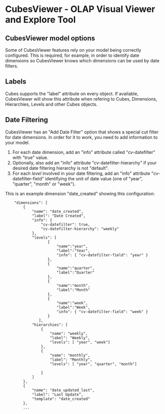 CubesViewer - OLAP Visual Viewer and Explore Tool
=================================================

CubesViewer model options
-------------------------

Some of CubesViewer features rely on your model being correctly configured. This is required, for example,
in order to identify date dimensions so CubesViewer knows which dimensions can be used by date filters. 

Labels
------

Cubes supports the "label" attribute on every object. If available, CubesViewer will show this attribute 
when refering to Cubes, Dimensions, Hierarchies, Levels and other Cubes objects.

Date Filtering
--------------

CubesViewer has an "Add Date Filter" option that shows a special cut filter for date dimensions. In order for it
to work, you need to add information to your model.  

1. For each date dimension, add an "info" attribute called "cv-datefilter" with "true" value.
2. Optionally, also add an "info" attribute "cv-datefilter-hierarchy" if your desired date 
   filtering hierarchy is not "default".
3. For each *level* involved in your date filtering, add an "info" attribute "cv-datefilter-field" 
   identifying the unit of date value (one of "year", "quarter", "month" or "week").   

This is an example dimension "date_created" showing this configuration:
 
```
    "dimensions": [ 
        {
            "name": "date_created",
            "label": "Date Created",
            "info": {
                "cv-datefilter": true,
                "cv-datefilter-hierarchy": "weekly"
            },
            "levels": [
                   {
                       "name":"year",
                       "label":"Year",
                       "info": { "cv-datefilter-field": "year" }
                   },
                   {
                       "name":"quarter",
                       "label":"Quarter"
                   },                  
                   {
                       "name":"month",
                       "label":"Month"
                   },
                   {
                       "name":"week",
                       "label":"Week",
                       "info": { "cv-datefilter-field": "week" }                           
                   }
               ],
            "hierarchies": [
                {
                    "name": "weekly",
                    "label": "Weekly",
                    "levels": [ "year", "week"]
                },
                {
                    "name": "monthly",
                    "label": "Monthly",
                    "levels": [ "year", "quarter", "month"]
                    
                }
            ]
        },
        {
            "name": "date_updated_last",
            "label": "Last Update",
            "template": "date_created"
        },
        ...  
```
